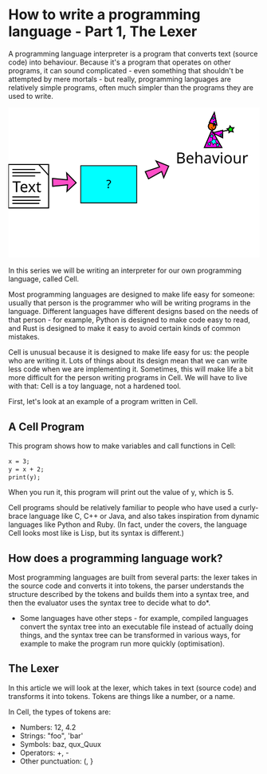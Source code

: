 # How to write a programming language - Part 1, The Lexer

A programming language interpreter is a program that converts text (source
code) into behaviour.  Because it's a program that operates on other programs,
it can sound complicated - even something that shouldn't be attempted by mere
mortals - but really, programming languages are relatively simple programs,
often much simpler than the programs they are used to write.

![](programming-language-noexe.svg)

In this series we will be writing an interpreter for our own programming
language, called Cell.

Most programming languages are designed to make life easy for someone: usually
that person is the programmer who will be writing programs in the language.
Different languages have different designs based on the needs of that person -
for example, Python is designed to make code easy to read, and Rust is designed
to make it easy to avoid certain kinds of common mistakes.

Cell is unusual because it is designed to make life easy for us: the people who
are writing it.  Lots of things about its design mean that we can write less
code when we are implementing it.  Sometimes, this will make life a bit more
difficult for the person writing programs in Cell.  We will have to live with
that: Cell is a toy language, not a hardened tool.

First, let's look at an example of a program written in Cell.

## A Cell Program

This program shows how to make variables and call functions in Cell:

    x = 3;
    y = x + 2;
    print(y);

When you run it, this program will print out the value of y, which is 5.

Cell programs should be relatively familiar to people who have used a
curly-brace language like C, C++ or Java, and also takes inspiration from
dynamic languages like Python and Ruby.  (In fact, under the covers, the
language Cell looks most like is Lisp, but its syntax is different.)

## How does a programming language work?

Most programming languages are built from several parts: the lexer takes in
the source code and converts it into tokens, the parser understands the
structure described by the tokens and builds them into a syntax tree, and then
the evaluator uses the syntax tree to decide what to do*.

* Some languages have other steps - for example, compiled languages convert
  the syntax tree into an executable file instead of actually doing things,
  and the syntax tree can be transformed in various ways, for example to make
  the program run more quickly (optimisation).

## The Lexer

In this article we will look at the lexer, which takes in text (source code)
and transforms it into tokens.  Tokens are things like a number, or a name.

In Cell, the types of tokens are:

* Numbers: 12, 4.2
* Strings: "foo", 'bar'
* Symbols: baz, qux_Quux
* Operators: +, -
* Other punctuation: (, }
